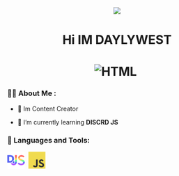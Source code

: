 <div id="header" align="center">
    <img src="https://media.giphy.com/media/knppRRnG8joUE/giphy.gif" width="200" />
    <h1 align="center">Hi IM DAYLYWEST</h1>
    <h1 "Status 🧠:" </h1>
    <img src="https://img.shields.io/badge/im%20broken-black?label=%F0%9F%92%94&labelColor=A081AE" title="HTML5" alt="HTML" 
    width="100"/>&nbsp;
    </div>
</div>


### 👨‍💻 About Me :

- 📝 Im Content Creator

- 🌱 I’m currently learning **DISCRD JS**


<div align="left">
    <h3>🔨 Languages and Tools:</h3>
    <div>
        <img src="https://github.com/devicons/devicon/blob/master/icons/discordjs/discordjs-original.svg" title="HTML5" alt="HTML" width="40" height="40"/>&nbsp;
        <img src="https://github.com/devicons/devicon/blob/master/icons/javascript/javascript-original.svg" title="HTML5" alt="HTML" width="40" height="40"/>&nbsp;
 </div>
</div>

    
